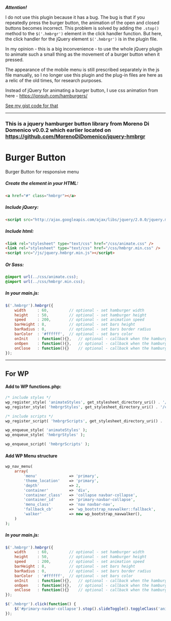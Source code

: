 __*Attention!*__

I do not use this plugin because it has a bug. The bug is that if you repeatedly press the burger button, the animation of the open and closed buttons becomes incorrect.
This problem is solved by adding the `.stop()` method to the `$('.hmbrgr')` element in the click handler function.
But here, the click handler for the jQuery element `$('.hmbrgr')` is in the plugin file.

In my opinion - this is a big inconvenience - to use the whole jQuery plugin to animate such a small thing as the movement of a burger button when it pressed.

The appearance of the mobile menu is still prescribed separately in the js file manually, so I no longer use this plugin and the plug-in files are here as a relic of the old times, for research purposes.

Instead of jQuery for animating a burger button, I use css animation from here - https://jonsuh.com/hamburgers/

[See my gist code for that](https://gist.github.com/almazka987/af7ff4cd63ae610bad044c48b4c05009)

---

### This is a jquery hamburger button library from Moreno Di Domenico v0.0.2 which earlier located on <a href="https://github.com/MorenoDiDomenico/jquery-hmbrgr" target="_blank">https://github.com/MorenoDiDomenico/jquery-hmbrgr</a>

# Burger Button
Burger Button for responsive menu

##### Create the element in your HTML:

```html
<a href="#" class="hmbrgr"></a>
```

##### Include jQuery:

```html
<script src="http://ajax.googleapis.com/ajax/libs/jquery/2.0.0/jquery.min.js"></script>
```

##### Include html:

```html
<link rel="stylesheet" type="text/css" href="/css/animate.css" />
<link rel="stylesheet" type="text/css" href="/css/hmbrgr.min.css" />
<script src="/js/jquery.hmbrgr.min.js"></script>
```

##### Or Sass:
```css
@import url(../css/animate.css);
@import url(../css/hmbrgr.min.css);
```

##### In your main.js:

```javascript
$('.hmbrgr').hmbrgr({
	width     : 60, 		// optional - set hamburger width
	height    : 50, 		// optional - set hamburger height
	speed     : 200,		// optional - set animation speed
	barHeight : 8,			// optional - set bars height
	barRadius : 0,			// optional - set bars border radius
	barColor  : '#ffffff',	// optional - set bars color
	onInit    : function(){},	// optional - callback when the hamburger is initialize
	onOpen    : function(){},	// optional - callback when the hamburger is opening
	onClose   : function(){}	// optional - callback when the hamburger is closing
});
```

---

## For WP

#### Add to WP functions.php:

```php
/* include styles */
wp_register_style( 'animateStyles', get_stylesheet_directory_uri() . '/css/animate.css' );
wp_register_style( 'hmbrgrStyles', get_stylesheet_directory_uri() . '/css/hmbrgr.min.css' );

/* include scripts */
wp_register_script( 'hmbrgrScripts', get_stylesheet_directory_uri() . '/js/jquery.hmbrgr.min.js', array('jquery') );

wp_enqueue_style( 'animateStyles' );
wp_enqueue_style( 'hmbrgrStyles' );

wp_enqueue_script( 'hmbrgrScripts' );
```

#### Add WP Menu structure

```php
wp_nav_menu(
	array(
		'menu'              => 'primary',
		'theme_location'    => 'primary',
		'depth'             => 2,
		'container'         => 'div',
		'container_class'   => 'collapse navbar-collapse',
		'container_id'      => 'primary-navbar-collapse',
		'menu_class'        => 'nav navbar-nav',
		'fallback_cb'       => 'wp_bootstrap_navwalker::fallback',
		'walker'            => new wp_bootstrap_navwalker(),
	)
);
```

##### In your main.js:

```javascript
$('.hmbrgr').hmbrgr({
	width     : 60, 		// optional - set hamburger width
	height    : 50, 		// optional - set hamburger height
	speed     : 200,		// optional - set animation speed
	barHeight : 8,			// optional - set bars height
	barRadius : 0,			// optional - set bars border radius
	barColor  : '#ffffff',	// optional - set bars color
	onInit    : function(){},	// optional - callback when the hamburger is initialize
	onOpen    : function(){},	// optional - callback when the hamburger is opening
	onClose   : function(){}	// optional - callback when the hamburger is closing
});

$('.hmbrgr').click(function() {
	$('#primary-navbar-collapse').stop().slideToggle().toggleClass('animated slideInTop');
});
```
